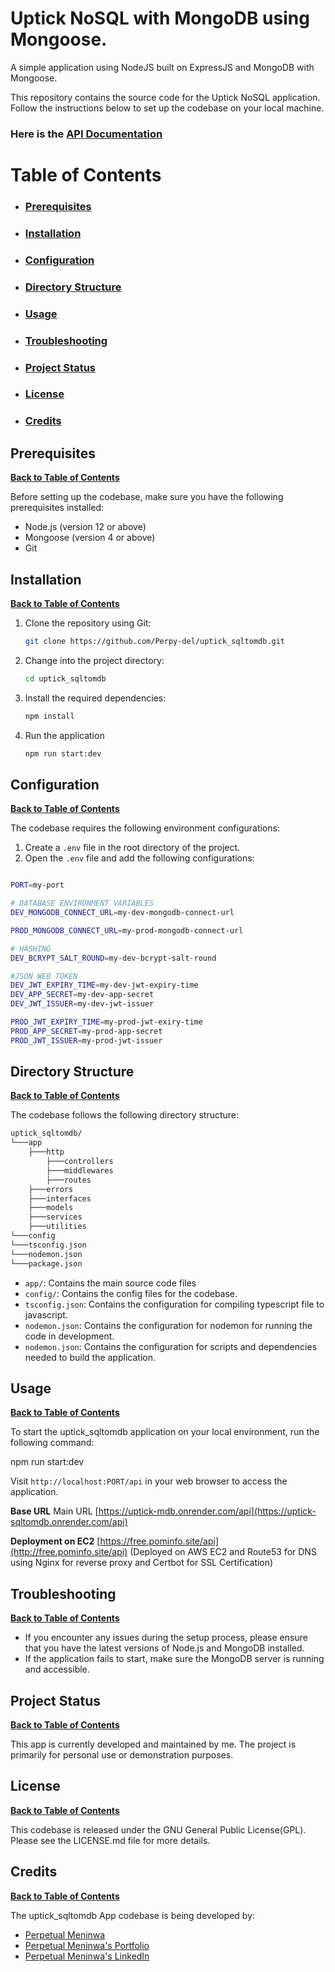 # Uptick NoSQL with MongoDB using Mongoose.

A simple application using NodeJS built on ExpressJS and MongoDB with Mongoose. 

This repository contains the source code for the Uptick NoSQL application. Follow the instructions below to set up the codebase on your local machine.

### Here is the [API Documentation](https://documenter.getpostman.com/view/26756602/2sA3dyjBw6)

# Table of Contents

- ### [Prerequisites](https://github.com/Perpy-del/uptick_sqltomdb?tab=readme-ov-file#prerequisites-1)

- ### [Installation](https://github.com/Perpy-del/uptick_sqltomdb?tab=readme-ov-file#installation-1)

- ### [Configuration](https://github.com/Perpy-del/uptick_sqltomdb?tab=readme-ov-file#configuration-1)

- ### [Directory Structure](https://github.com/Perpy-del/uptick_sqltomdb?tab=readme-ov-file#directory-structure-1)

- ### [Usage](https://github.com/Perpy-del/uptick_sqltomdb?tab=readme-ov-file#usage-1)

- ### [Troubleshooting](https://github.com/Perpy-del/uptick_sqltomdb?tab=readme-ov-file#troubleshooting-1)

- ### [Project Status](https://github.com/Perpy-del/uptick_sqltomdb?tab=readme-ov-file#project-status-1)

- ### [License](https://github.com/Perpy-del/uptick_sqltomdb?tab=readme-ov-file#license-1)

- ### [Credits](https://github.com/Perpy-del/uptick_sqltomdb?tab=readme-ov-file#credits-1)

## Prerequisites

**[Back to Table of Contents](https://github.com/Perpy-del/uptick_sqltomdb?tab=readme-ov-file#table-of-contents)**

Before setting up the codebase, make sure you have the following prerequisites installed:

- Node.js (version 12 or above)
- Mongoose (version 4 or above)
- Git

## Installation

**[Back to Table of Contents](https://github.com/Perpy-del/uptick_sqltomdb?tab=readme-ov-file#table-of-contents)**

1. Clone the repository using Git:
   ```bash
   git clone https://github.com/Perpy-del/uptick_sqltomdb.git
   ```
2. Change into the project directory:

    ```bash
    cd uptick_sqltomdb
    ```

3. Install the required dependencies:

    ```bash
    npm install
    ```

4. Run the application

    ```bash
    npm run start:dev
    ```

## Configuration

**[Back to Table of Contents](https://github.com/Perpy-del/uptick_sqltomdb?tab=readme-ov-file#table-of-contents)**

The codebase requires the following environment configurations:

1. Create a `.env` file in the root directory of the project.
2. Open the `.env` file and add the following configurations:

```bash

PORT=my-port

# DATABASE ENVIRONMENT VARIABLES
DEV_MONGODB_CONNECT_URL=my-dev-mongodb-connect-url

PROD_MONGODB_CONNECT_URL=my-prod-mongodb-connect-url

# HASHING
DEV_BCRYPT_SALT_ROUND=my-dev-bcrypt-salt-round

#JSON WEB TOKEN
DEV_JWT_EXPIRY_TIME=my-dev-jwt-expiry-time
DEV_APP_SECRET=my-dev-app-secret
DEV_JWT_ISSUER=my-dev-jwt-issuer

PROD_JWT_EXPIRY_TIME=my-prod-jwt-exiry-time
PROD_APP_SECRET=my-prod-app-secret
PROD_JWT_ISSUER=my-prod-jwt-issuer

```

## Directory Structure

**[Back to Table of Contents](https://github.com/Perpy-del/uptick_sqltomdb?tab=readme-ov-file#table-of-contents)**

The codebase follows the following directory structure:

```bash
uptick_sqltomdb/
└───app
    ├───http
        ├───controllers
        ├───middlewares
        ├───routes
    ├───errors
    ├───interfaces
    ├───models
    ├───services
    ├───utilities
└───config
└───tsconfig.json
└───nodemon.json
└───package.json
```

- `app/`: Contains the main source code files
- `config/`: Contains the config files for the codebase.
- `tsconfig.json`: Contains the configuration for compiling typescript file to javascript.
- `nodemon.json`: Contains the configuration for nodemon for running the code in development.
- `nodemon.json`: Contains the configuration for scripts and dependencies needed to build the application.

## Usage

**[Back to Table of Contents](https://github.com/Perpy-del/uptick_sqltomdb?tab=readme-ov-file#table-of-contents)**

To start the uptick_sqltomdb application on your local environment, run the following command:

npm run start:dev

Visit `http://localhost:PORT/api` in your web browser to access the application.

**Base URL**
Main URL
[https://uptick-mdb.onrender.com/api](https://uptick-sqltomdb.onrender.com/api)

**Deployment on EC2**
[https://free.pominfo.site/api](http://free.pominfo.site/api) (Deployed on AWS EC2 and Route53 for DNS using Nginx for reverse proxy and Certbot for SSL Certification)

## Troubleshooting

**[Back to Table of Contents](https://github.com/Perpy-del/uptick_sqltomdb?tab=readme-ov-file#table-of-contents)**

- If you encounter any issues during the setup process, please ensure that you have the latest versions of Node.js and MongoDB installed.
- If the application fails to start, make sure the MongoDB server is running and accessible.

## Project Status

**[Back to Table of Contents](https://github.com/Perpy-del/uptick_sqltomdb?tab=readme-ov-file#table-of-contents)**

This app is currently developed and maintained by me. The project is primarily for personal use or demonstration purposes.

## License

**[Back to Table of Contents](https://github.com/Perpy-del/uptick_sqltomdb?tab=readme-ov-file#table-of-contents)**

This codebase is released under the GNU General Public License(GPL). Please see the LICENSE.md file for more details.

## Credits

**[Back to Table of Contents](https://github.com/Perpy-del/uptick_sqltomdb?tab=readme-ov-file#table-of-contents)**

The uptick_sqltomdb App codebase is being developed by:
- [Perpetual Meninwa](https://github.com/Perpy-del)
- [Perpetual Meninwa's Portfolio](https://pm-portfolio-drab.vercel.app/)
- [Perpetual Meninwa's LinkedIn](https://linkedin.com/in/perpydev/)


